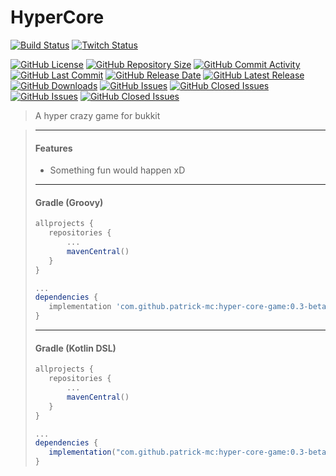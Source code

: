 # HyperCore

[![Build Status](https://travis-ci.org/patrick-mc/hyper-core-game.svg?branch=master)](https://travis-ci.com/patrick-mc/hyper-core-game)
[![Twitch Status](https://img.shields.io/twitch/status/patrickkr)](https://twitch.tv/patrickkr)

[![GitHub License](https://img.shields.io/github/license/patrick-mc/hyper-core-game)](https://github.com/patrick-mc/hyper-core-game/blob/master/LICENSE)
[![GitHub Repository Size](https://img.shields.io/github/repo-size/patrick-mc/hyper-core-game)](https://github.com/patrick-mc/hyper-core-game)
[![GitHub Commit Activity](https://img.shields.io/github/commit-activity/w/patrick-mc/hyper-core-game)](https://github.com/patrick-mc/hyper-core-game/commits)
[![GitHub Last Commit](https://img.shields.io/github/last-commit/patrick-mc/hyper-core-game)](https://github.com/patrick-mc/hyper-core-game/commits)
[![GitHub Release Date](https://img.shields.io/github/release-date/patrick-mc/hyper-core-game)](https://github.com/patrick-mc/hyper-core-game/releases)
[![GitHub Latest Release](https://img.shields.io/github/v/release/patrick-mc/hyper-core-game)](https://github.com/patrick-mc/hyper-core-game/releases)
[![GitHub Downloads](https://img.shields.io/github/downloads/patrick-mc/hyper-core-game/total)](https://github.com/patrick-mc/hyper-core-game/releases)
[![GitHub Issues](https://img.shields.io/github/issues-raw/patrick-mc/hyper-core-game)](https://github.com/patrick-mc/hyper-core-game/issues?q=is%3Aissue+is%3Aopen)
[![GitHub Closed Issues](https://img.shields.io/github/issues-closed-raw/patrick-mc/hyper-core-game)](https://github.com/patrick-mc/hyper-core-game/issues?q=is%3Aissue+is%3Aclosed)
[![GitHub Issues](https://img.shields.io/github/issues-pr-raw/patrick-mc/hyper-core-game)](https://github.com/patrick-mc/hyper-core-game/pulls?q=is%3Apr+is%3Aopen)
[![GitHub Closed Issues](https://img.shields.io/github/issues-pr-closed-raw/patrick-mc/hyper-core-game)](https://github.com/patrick-mc/hyper-core-game/pulls?q=is%3Apr+is%3Aclosed)

> A hyper crazy game for bukkit

> ---
> #### Features
> - Something fun would happen xD
> ---
> #### Gradle (Groovy)
>```groovy
>allprojects {
>    repositories {
>        ...
>        mavenCentral()
>    }
>}
>
>...
>dependencies {
>    implementation 'com.github.patrick-mc:hyper-core-game:0.3-beta'
>}
>```
> ---
> #### Gradle (Kotlin DSL)
>```groovy
>allprojects {
>    repositories {
>        ...
>        mavenCentral()
>    }
>}
>
>...
>dependencies {
>    implementation("com.github.patrick-mc:hyper-core-game:0.3-beta")
>}
>```
